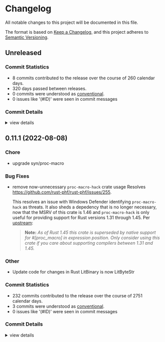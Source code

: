 # Changelog

All notable changes to this project will be documented in this file.

The format is based on [Keep a Changelog](https://keepachangelog.com/en/1.0.0/),
and this project adheres to [Semantic Versioning](https://semver.org/spec/v2.0.0.html).

## Unreleased

### Commit Statistics

<csr-read-only-do-not-edit/>

 - 8 commits contributed to the release over the course of 260 calendar days.
 - 320 days passed between releases.
 - 0 commits were understood as [conventional](https://www.conventionalcommits.org).
 - 0 issues like '(#ID)' were seen in commit messages

### Commit Details

<csr-read-only-do-not-edit/>

<details><summary>view details</summary>

 * **Uncategorized**
    - Merge pull request #280 from jf2048/deref-bytestring ([`3776342`](https://github.com/rust-phf/rust-phf/commit/377634245c8c6f0569a2ed7b75d08366b54c8810))
    - Merge pull request #284 from nickelc/deps/syn2 ([`5ec8936`](https://github.com/rust-phf/rust-phf/commit/5ec8936369ca9eb6392a4aeb878d9bfef88d0d17))
    - Update `syn` to 2.0 ([`8e3e3e5`](https://github.com/rust-phf/rust-phf/commit/8e3e3e554433a2bcb6bf84805b1d03a49780d8c3))
    - Allow using dereferenced bytestring literal keys in phf_map! ([`8c0d057`](https://github.com/rust-phf/rust-phf/commit/8c0d0572da8c0b5e188e7fda4ab8bd4bcb97f720))
    - Merge pull request #274 from ankane/license-files ([`21baa73`](https://github.com/rust-phf/rust-phf/commit/21baa73941a0694ec48f437c0c0a6abfcc2f32d2))
    - Include license files in crates ([`1229b2f`](https://github.com/rust-phf/rust-phf/commit/1229b2faa6b97542ab4850a1723b1723dea92814))
    - Merge pull request #271 from DavidS/bump-dep ([`ea8df2c`](https://github.com/rust-phf/rust-phf/commit/ea8df2caad5b20f927be1f0174dfa4e68e8a95f6))
    - Fix missed dependency bump in phf_macros ([`b7fd8f1`](https://github.com/rust-phf/rust-phf/commit/b7fd8f183f266cf7f0bf0ca8e89b03453f3f35b7))
</details>

## 0.11.1 (2022-08-08)

<csr-id-d40d663ca96f668bcd6f86cc691085629111c0b5/>
<csr-id-8225c4b90d6ee71483304e71342c269fca86a044/>

### Chore

 - <csr-id-d40d663ca96f668bcd6f86cc691085629111c0b5/> upgrade syn/proc-macro

### Bug Fixes

 - <csr-id-caf1ce71aed110fb44206ce2291154572ebfe9b7/> remove now-unnecessary `proc-macro-hack` crate usage
   Resolves <https://github.com/rust-phf/rust-phf/issues/255>.
   
   This resolves an issue with Windows Defender identifying `proc-macro-hack` as threats. It also sheds
   a depedency that is no longer necessary, now that the MSRV of this crate is 1.46 and
   `proc-macro-hack` is only useful for providing support for Rust versions 1.31 through 1.45. Per
   [upstream](https://github.com/dtolnay/proc-macro-hack):
   
   > **Note:** _As of Rust 1.45 this crate is superseded by native support for #\[proc\_macro\] in
   > expression position. Only consider using this crate if you care about supporting compilers between
   > 1.31 and 1.45._

### Other

 - <csr-id-8225c4b90d6ee71483304e71342c269fca86a044/> Update code for changes in Rust
   LitBinary is now LitByteStr

### Commit Statistics

<csr-read-only-do-not-edit/>

 - 232 commits contributed to the release over the course of 2751 calendar days.
 - 3 commits were understood as [conventional](https://www.conventionalcommits.org).
 - 0 issues like '(#ID)' were seen in commit messages

### Commit Details

<csr-read-only-do-not-edit/>

<details><summary>view details</summary>

 * **Uncategorized**
    - Release phf_shared v0.11.1, phf_generator v0.11.1, phf_macros v0.11.1, phf v0.11.1, phf_codegen v0.11.1 ([`3897b21`](https://github.com/rust-phf/rust-phf/commit/3897b21c6d38e5adcaf9110b4bb33c19f6b41977))
    - Merge pull request #264 from rust-phf/tweak-changelog ([`97f997d`](https://github.com/rust-phf/rust-phf/commit/97f997d2be827ca636a29046c78e2c09c5c62650))
    - Replace handmade changelog with generated one by `cargo-smart-release` ([`cb84cf6`](https://github.com/rust-phf/rust-phf/commit/cb84cf6636ab52823c53e70d6abeac8f648a3482))
    - Merge pull request #260 from JohnTitor/fix-repo-link ([`1407ebe`](https://github.com/rust-phf/rust-phf/commit/1407ebe536b39611db92d765ddec4de0e6c8a16e))
    - Add category to crates ([`32a72c3`](https://github.com/rust-phf/rust-phf/commit/32a72c3859997fd6b590e9ec092ae789d2acdf55))
    - Update repository links on Cargo.toml ([`1af3b0f`](https://github.com/rust-phf/rust-phf/commit/1af3b0fe1f8fdcae7ccc1bc8d51de309fb16a6bf))
    - Merge pull request #258 from JohnTitor/release-0.11.0 ([`c0b9ef9`](https://github.com/rust-phf/rust-phf/commit/c0b9ef98e798f807f94544aeb0fff429ef280efc))
    - Release 0.11.0 ([`d2efdc0`](https://github.com/rust-phf/rust-phf/commit/d2efdc08a7eb1d0d6c414b7b2ac41ce1fe1f9a43))
    - Merge pull request #257 from JohnTitor/edition-2021 ([`36ec885`](https://github.com/rust-phf/rust-phf/commit/36ec8854a9da4f295618e98d94aaf7150df2173e))
    - Make crates edition 2021 ([`b9d25da`](https://github.com/rust-phf/rust-phf/commit/b9d25da58b912d9927fbc41901631cd77836462b))
    - Merge pull request #256 from NZXTCorp/remove-proc-macro-hack ([`a85f070`](https://github.com/rust-phf/rust-phf/commit/a85f070d641317a04b81da053cc4040619652e69))
    - Remove now-unnecessary `proc-macro-hack` crate usage ([`caf1ce7`](https://github.com/rust-phf/rust-phf/commit/caf1ce71aed110fb44206ce2291154572ebfe9b7))
    - Merge pull request #251 from JohnTitor/weak-deps ([`2e1167c`](https://github.com/rust-phf/rust-phf/commit/2e1167c2046cd20aed1a906b4e23b40303cf0c00))
    - Make "unicase + macros" features work ([`11bb242`](https://github.com/rust-phf/rust-phf/commit/11bb2426f0237b1ecea8c8038630b1231ede4871))
    - Merge pull request #241 from JohnTitor/extract-macro-tests ([`7b0a313`](https://github.com/rust-phf/rust-phf/commit/7b0a3130a55176d2570300f92cb7ddca6c23da83))
    - Extract `phf_macros` tests as a separated crate ([`8cf694d`](https://github.com/rust-phf/rust-phf/commit/8cf694d76e0991b4e24ecdc5d2a88bb74713d9cd))
    - Merge pull request #240 from JohnTitor/docs-update ([`da98b9e`](https://github.com/rust-phf/rust-phf/commit/da98b9e80fdb22cd6d48a4a42489840afe603756))
    - Remove some stuff which is now unnecessary ([`6941e82`](https://github.com/rust-phf/rust-phf/commit/6941e825d09a98c1ea29a08ecd5fd605611584a4))
    - Refine doc comments ([`d8cfc43`](https://github.com/rust-phf/rust-phf/commit/d8cfc436059a1c2c3ede1afb0f9ec2333c046fc6))
    - Merge pull request #234 from JohnTitor/fix-ci ([`eba4cc2`](https://github.com/rust-phf/rust-phf/commit/eba4cc28d92c1db95cc430985a0fbc9ca63d1307))
    - Fix CI failure ([`d9b5ff2`](https://github.com/rust-phf/rust-phf/commit/d9b5ff23367d2bbcc385ff8243c7d972f45d459c))
    - Fix `phf` dev dep version ([`3cc6f05`](https://github.com/rust-phf/rust-phf/commit/3cc6f05cb07933af4cf886645d1170bdcb306b6b))
    - Merge pull request #230 from JohnTitor/release-0.10 ([`3ea14b2`](https://github.com/rust-phf/rust-phf/commit/3ea14b2166553ad6e7b9afe7244144f5d661b6c6))
    - Prepare for release 0.10.0 ([`588ac25`](https://github.com/rust-phf/rust-phf/commit/588ac25dd5c0afccea084e6f94867328a6a30454))
    - Fix publish failure ([`fbb18f9`](https://github.com/rust-phf/rust-phf/commit/fbb18f925018fa621ce8a8d334f6746ae0f1d072))
    - Merge pull request #228 from JohnTitor/release-0.9.1 ([`d527f9d`](https://github.com/rust-phf/rust-phf/commit/d527f9d016adafe7d2930e37710291030b432838))
    - Prepare for v0.9.1 ([`9b71978`](https://github.com/rust-phf/rust-phf/commit/9b719789149ef195ef5eba093b7e73255fbef8dc))
    - Merge pull request #224 from bhgomes/const-fns ([`65deaf7`](https://github.com/rust-phf/rust-phf/commit/65deaf745b5175b6b8e645b6c66e53fc55bb3a85))
    - Remove Slice type and fix some docs ([`99d3533`](https://github.com/rust-phf/rust-phf/commit/99d353390f8124a283da9202fd4d163e68bc1949))
    - Merge pull request #223 from JohnTitor/minor-cleanup ([`c746106`](https://github.com/rust-phf/rust-phf/commit/c746106ad05917ad62f244504727b07e07c3e075))
    - Minor cleanups ([`8868d08`](https://github.com/rust-phf/rust-phf/commit/8868d088e2fed36fcd7741e9a1c5bf68bef4f46e))
    - Merge pull request #222 from JohnTitor/precisify-msrv ([`50f8a0d`](https://github.com/rust-phf/rust-phf/commit/50f8a0d3d3f4cc7e15146e29e0559ba057a25a4d))
    - Bless tests ([`dab668c`](https://github.com/rust-phf/rust-phf/commit/dab668ccc8b638548cd78678de8427ed5e765b21))
    - Merge pull request #220 from JohnTitor/fix-release-process ([`29f9100`](https://github.com/rust-phf/rust-phf/commit/29f910079b75623420a19f3bd91a341821e02118))
    - Fix the release failure ([`647f331`](https://github.com/rust-phf/rust-phf/commit/647f331d43dcf2b61625cccffbd31f95ad076d05))
    - Downgrade `phf` dev-dep version for now ([`7dd8a1b`](https://github.com/rust-phf/rust-phf/commit/7dd8a1b410fea96820bfe489f53f1c6fd9d64ba5))
    - Merge pull request #219 from JohnTitor/release-0.9.0 ([`307969f`](https://github.com/rust-phf/rust-phf/commit/307969ff3bb8cae320e648890a9525920035944b))
    - Prepare 0.9.0 release ([`2ca46c4`](https://github.com/rust-phf/rust-phf/commit/2ca46c4f9c9083c128fcc6add33dc5986638940f))
    - Cleanup cargo metadata ([`a9e4b0a`](https://github.com/rust-phf/rust-phf/commit/a9e4b0a1e84825004fa66e938b870f83d3147d0d))
    - Merge pull request #218 from JohnTitor/cleanup ([`76f9072`](https://github.com/rust-phf/rust-phf/commit/76f907239af9b0cca7dac4e6d702cedc72f6f371))
    - Fix test ([`ffa7e41`](https://github.com/rust-phf/rust-phf/commit/ffa7e41a767dd6021a7f42f012dab0befe6d0932))
    - Run rustfmt check on CI ([`1adfb30`](https://github.com/rust-phf/rust-phf/commit/1adfb305704cbced7c63e58b99bd53847298dbe6))
    - Run rustfmt ([`dd86c6c`](https://github.com/rust-phf/rust-phf/commit/dd86c6c103f25021b52144085b8fab0a94582bef))
    - Merge pull request #217 from JohnTitor/rename-feature ([`ff77659`](https://github.com/rust-phf/rust-phf/commit/ff77659a001c08f1f069a17cc5d2ff6fdd51569c))
    - Rename `unicase_support` to `unicase` ([`b47174b`](https://github.com/rust-phf/rust-phf/commit/b47174bb9ebbd68e41316e1aa39c6541a45356a6))
    - Merge pull request #215 from rust-phf/gha ([`12121ec`](https://github.com/rust-phf/rust-phf/commit/12121ec6d16d79d73cf9a2a7cdae1681798351b4))
    - Run UI tests only on stable ([`7522b16`](https://github.com/rust-phf/rust-phf/commit/7522b160e76e981e430f6586dbfa8747c85f2f76))
    - Merge pull request #205 from skyfloogle/ordered-stuff ([`9ae1678`](https://github.com/rust-phf/rust-phf/commit/9ae1678f2507d6d26a1b780385a2e17bdfbb0b5c))
    - Add back ordered_map, ordered_set ([`0ab0108`](https://github.com/rust-phf/rust-phf/commit/0ab01081e4bd8f40bc18ab554c95f217220228d5))
    - Merge pull request #209 from JohnTitor/unicase_support ([`ec43f5c`](https://github.com/rust-phf/rust-phf/commit/ec43f5c912e48d7f56a4126fca8247733baee18f))
    - Improve implementation for unicase support ([`6957e47`](https://github.com/rust-phf/rust-phf/commit/6957e470b6fcd3b389440bf3d2ddcb12e1d38911))
    - Restore unicase_support for phf_macros ([`77e6cce`](https://github.com/rust-phf/rust-phf/commit/77e6cce1931fe8b43e434061a369f3620b3e97e0))
    - Merge pull request #208 from JohnTitor/simplify-workspace ([`a47ac36`](https://github.com/rust-phf/rust-phf/commit/a47ac36b16dd8798659be3e24f74051cd1ed760d))
    - Use `[patch.crates-io]` section instead of path key ([`f47515b`](https://github.com/rust-phf/rust-phf/commit/f47515bce5c433214dbecee262a7a6f14e6a74d4))
    - Merge pull request #206 from Kazurin-775/master ([`7ebc9e7`](https://github.com/rust-phf/rust-phf/commit/7ebc9e7986ca9ae86c6e871b4fd495a401d6b5ca))
    - Fix phf_macros on no_std ([`d7af3dc`](https://github.com/rust-phf/rust-phf/commit/d7af3dc96a67070e2f9000158d074825f0a9d592))
    - Merge pull request #207 from JohnTitor/fix-ci ([`5b42ba6`](https://github.com/rust-phf/rust-phf/commit/5b42ba673ac03299799a69b317dfff90a994b240))
    - Update stderrs ([`0f1407e`](https://github.com/rust-phf/rust-phf/commit/0f1407ec8aa6df74e7ed95dd073685295958d5d5))
    - Merge pull request #201 from benesch/rand-08-redux ([`73a6799`](https://github.com/rust-phf/rust-phf/commit/73a6799f048228039af32c8e21246a63d977c9e3))
    - Update expected test case output for latest nightly ([`e387f69`](https://github.com/rust-phf/rust-phf/commit/e387f69540138026ab679537322c94500876fe8d))
    - Merge pull request #180 from abonander/master ([`81c7cc5`](https://github.com/rust-phf/rust-phf/commit/81c7cc5b48649108428671d3b8ad151f6fbdb359))
    - Release v0.8.0 ([`4060288`](https://github.com/rust-phf/rust-phf/commit/4060288dc2c1ebe3b0630e4016ed51935bb0c863))
    - Merge pull request #181 from mati865/criterion ([`696eee1`](https://github.com/rust-phf/rust-phf/commit/696eee1f38213fe4a404ddfb9ef10d8e61ef0700))
    - Avoid missing main error in tests ([`1992222`](https://github.com/rust-phf/rust-phf/commit/19922229dfe8c25076ab13344a0b876fe2c3bda3))
    - Merge pull request #179 from FauxFaux/bumps ([`5f86fa4`](https://github.com/rust-phf/rust-phf/commit/5f86fa46ebf28eb6ef83d70d58b1212795639ba3))
    - Upgrade syn/proc-macro ([`d40d663`](https://github.com/rust-phf/rust-phf/commit/d40d663ca96f668bcd6f86cc691085629111c0b5))
    - Merge pull request #171 from abonander/170-removals ([`0d00821`](https://github.com/rust-phf/rust-phf/commit/0d0082178568036736bb6d51cb91f95ca5a616c3))
    - Remove ordered_map, ordered_set, phf_builder ([`8ae2bb8`](https://github.com/rust-phf/rust-phf/commit/8ae2bb886841a69a4fc482f439e2374f2373ab15))
    - Merge pull request #166 from abonander/158-trybuild ([`50c6c75`](https://github.com/rust-phf/rust-phf/commit/50c6c75d406b529601f0377afba93e562bbff2aa))
    - Port compile-fail tests to trybuild ([`4a4256c`](https://github.com/rust-phf/rust-phf/commit/4a4256cf1963a349c8d63f4f93c7c562e8963d59))
    - Merge pull request #161 from abonander/display-builders ([`171f7ed`](https://github.com/rust-phf/rust-phf/commit/171f7edccb71766e9381600108a0d996513ec7ea))
    - Create `Display` adapters for `phf_codegen` builders ([`93aa7ae`](https://github.com/rust-phf/rust-phf/commit/93aa7ae1de87345ea19f38e747283bc712384650))
    - Merge pull request #164 from abonander/perf-improvements ([`70129c6`](https://github.com/rust-phf/rust-phf/commit/70129c6fbcdf428ce9f1014eea935301ac70e410))
    - Ignore compiletest ([`f1362b2`](https://github.com/rust-phf/rust-phf/commit/f1362b25674538ed02d41fcc9f7cc1c8ba6ec57c))
    - Merge pull request #160 from abonander/readme-edits ([`6e1f6ac`](https://github.com/rust-phf/rust-phf/commit/6e1f6ac9b1f917089a4501ccb32f4f477799e39c))
    - Proc_macro_hygiene is not needed with proc-macro-hack ([`ab473a4`](https://github.com/rust-phf/rust-phf/commit/ab473a4c7fcc1a8e8a99594c261fe00b4ad96865))
    - Merge pull request #149 from danielhenrymantilla/proc-macro-hack ([`ae649cd`](https://github.com/rust-phf/rust-phf/commit/ae649cd67d9ce1452092ee739971d8ee232505ee))
    - Made macros work in stable ([`4fc0d1a`](https://github.com/rust-phf/rust-phf/commit/4fc0d1a8c3bcc3950082b614d8bfa4a0f63d6962))
    - Merge branch 'master' into patch-1 ([`cd0d7ce`](https://github.com/rust-phf/rust-phf/commit/cd0d7ce1194252dcaca3153988ba2a4effa66b4f))
    - Merge pull request #155 from abonander/128-bit-ints ([`6749552`](https://github.com/rust-phf/rust-phf/commit/674955292a7028752f2eb25e34c27e881f6b11a1))
    - Implement support for 128-bit ints and fix high magnitude vals ([`5be5919`](https://github.com/rust-phf/rust-phf/commit/5be59199389c0703fff62f640eb1a0d19243fc48))
    - Merge pull request #146 from Benjamin-L/master ([`d41f27d`](https://github.com/rust-phf/rust-phf/commit/d41f27d3e2bcbb4a2868a62b0e022b4bdb267d8b))
    - Fixed typo in benchmark ([`f46b2e1`](https://github.com/rust-phf/rust-phf/commit/f46b2e19622de2f845ea5eb8e8d4f54ece364242))
    - Fix tests ([`ae4ef3e`](https://github.com/rust-phf/rust-phf/commit/ae4ef3ea68d6baca0916b5ef2a15245ad78674ae))
    - Release v0.7.24 ([`1287414`](https://github.com/rust-phf/rust-phf/commit/1287414b1302d2d717c5f4be81accf4c12ccad48))
    - Reexport macros through phf crate ([`588fd1a`](https://github.com/rust-phf/rust-phf/commit/588fd1a785492afa5ad76db0556097e32e24387d))
    - Convert phf_macros to new-style proc-macros ([`5ae4131`](https://github.com/rust-phf/rust-phf/commit/5ae413129c391223782bc2944ec0ffbded103791))
    - Release v0.7.23 ([`a050b6f`](https://github.com/rust-phf/rust-phf/commit/a050b6f2a6b825bf0824339266ab9545340420d4))
    - Update to nightly-2018-08-23 ([`e03f536`](https://github.com/rust-phf/rust-phf/commit/e03f536f32a8a2a31d07e43b19e05c7d4fd1cb82))
    - Release 0.7.22 ([`ab88405`](https://github.com/rust-phf/rust-phf/commit/ab884054fa17eef915db2bdb5259c7aa71fbfea6))
    - Fix build ([`2071d25`](https://github.com/rust-phf/rust-phf/commit/2071d2515ff37590c45ee2e88cead583cdb81089))
    - Update to latest nightly ([`fcf758f`](https://github.com/rust-phf/rust-phf/commit/fcf758faa21c6c2c93dbab9fe6ac82a36bab0dd9))
    - Upgrade rand ([`e7b5a35`](https://github.com/rust-phf/rust-phf/commit/e7b5a35d14f6927a748f3c55a1c87b5b751ececd))
    - Release v0.7.21 ([`6c7e2d9`](https://github.com/rust-phf/rust-phf/commit/6c7e2d9ce17ff1b87507925bdbe87e6e682ed3e4))
    - Merge pull request #101 from SimonSapin/rustup ([`8889199`](https://github.com/rust-phf/rust-phf/commit/888919958cd0b8bb1ca81b3e4d59fdb6716d30f1))
    - Upgrade to rustc 1.16.0-nightly (c07a6ae77 2017-01-17) ([`dc756bf`](https://github.com/rust-phf/rust-phf/commit/dc756bfb1400715eeedd0dfaa394296274f59be4))
    - Don't ICE on bad syntax ([`e87e95f`](https://github.com/rust-phf/rust-phf/commit/e87e95fb96cfad1cc6699b828fb8994d2429f424))
    - Link to docs.rs ([`61142c5`](https://github.com/rust-phf/rust-phf/commit/61142c5aa168cff1bf53a6961ddc12012b49e1bb))
    - Cleanup ([`9278c47`](https://github.com/rust-phf/rust-phf/commit/9278c470b33571de286314cae555c4de9dd7d177))
    - Fix tests ([`5947cd1`](https://github.com/rust-phf/rust-phf/commit/5947cd14b9aac452f4f8feb25b57fd11240970ee))
    - Remove time dependency ([`98f56e5`](https://github.com/rust-phf/rust-phf/commit/98f56e53c212795e048c7baa0f488e1b294e9c37))
    - Dependency cleanup ([`f106aa6`](https://github.com/rust-phf/rust-phf/commit/f106aa66d85abfba3d627d12fd46a9b080c83e95))
    - Release v0.7.20 ([`f631f50`](https://github.com/rust-phf/rust-phf/commit/f631f50abfaf6ea3d6fc8caaada47975b6df3a62))
    - Merge pull request #96 from nox/rustup ([`2f509ca`](https://github.com/rust-phf/rust-phf/commit/2f509ca1a5e7910c3bc7aec773418098bc27d3ea))
    - Update to Rust 1.15.0-nightly (7b3eeea22 2016-11-21) ([`39cc485`](https://github.com/rust-phf/rust-phf/commit/39cc485f777daaf2076f1da7337cc5ad7e9f00ad))
    - Merge branch 'release' ([`ea7e256`](https://github.com/rust-phf/rust-phf/commit/ea7e2562706663632a0af65ae9fa94e5cf78c4ea))
    - Merge branch 'release-v0.7.19' into release ([`81a4806`](https://github.com/rust-phf/rust-phf/commit/81a4806b05f14fb49aa972de27a42926a542ec44))
    - Release v0.7.19 ([`0a98dd1`](https://github.com/rust-phf/rust-phf/commit/0a98dd1865d12a3fa4cc27bdb38fa1e7374940d9))
    - Merge pull request #95 from nox/rustup ([`969bcd5`](https://github.com/rust-phf/rust-phf/commit/969bcd57629b97f06f3cf05453e36cd584cd85f7))
    - Update phf_macros to Rust 1.14.0-nightly (7c69b0d5a 2016-11-01) ([`b7d2d4d`](https://github.com/rust-phf/rust-phf/commit/b7d2d4d36cb43a8fa159135250bd2265cb30f523))
    - Merge branch 'release' ([`ecab54b`](https://github.com/rust-phf/rust-phf/commit/ecab54b8a028c88938f220dbb0a684e017bab62f))
    - Merge branch 'release-v0.7.18' into release ([`dfa970b`](https://github.com/rust-phf/rust-phf/commit/dfa970b229cc32cfb2da1692aa94ad8a266e704a))
    - Release v0.7.18 ([`3f71765`](https://github.com/rust-phf/rust-phf/commit/3f717650f4331f5dbb9d7a3f878228fcf1138729))
    - Merge pull request #94 from Bobo1239/master ([`81f2a5d`](https://github.com/rust-phf/rust-phf/commit/81f2a5d7bc9897711a064b343b8a8b6216e252b7))
    - Fix for latest nightly ([`35e991b`](https://github.com/rust-phf/rust-phf/commit/35e991b11efca3bd065a28f661ab76f423a83601))
    - Merge branch 'release' ([`5f08563`](https://github.com/rust-phf/rust-phf/commit/5f0856327731107d9fada1b0318f6f15f32957c2))
    - Merge branch 'release-v0.7.17' into release ([`e073dd2`](https://github.com/rust-phf/rust-phf/commit/e073dd262d1b4c95234222ee5048fc883b9c7301))
    - Release v0.7.17 ([`21ecf72`](https://github.com/rust-phf/rust-phf/commit/21ecf72101715e4754db95a64ecd7de5a37b7f14))
    - Merge pull request #92 from Bobo1239/master ([`d4b788d`](https://github.com/rust-phf/rust-phf/commit/d4b788dbce05fa8e103bd9d0a3022230ae738b81))
    - Fix for latest nightly ([`cb1ec95`](https://github.com/rust-phf/rust-phf/commit/cb1ec955442750fc712d155346beeb9562905602))
    - Merge pull request #91 from Bobo1239/master ([`bf472f2`](https://github.com/rust-phf/rust-phf/commit/bf472f2baed1552530a80c95ba5872a78fd68a5c))
    - Remove dead code ([`df0d8e8`](https://github.com/rust-phf/rust-phf/commit/df0d8e8ae9b23482fb19ca70f1f3bd6cdfe59358))
    - Add compile-fail test for equivalent UniCase keys ([`711515a`](https://github.com/rust-phf/rust-phf/commit/711515ad0ab53c14303b6c659a1fb3c2b3c86df5))
    - Add UniCase support to phf_macros and bump unicase version ([`2af3abb`](https://github.com/rust-phf/rust-phf/commit/2af3abb00cafc85d43755e43767a2a8b274f6670))
    - Merge branch 'release' ([`839f06d`](https://github.com/rust-phf/rust-phf/commit/839f06d5a10c1300353b8f3c972990624695b668))
    - Merge branch 'release-v0.7.16' into release ([`6f5575c`](https://github.com/rust-phf/rust-phf/commit/6f5575c9b12d3619ea17c0825a613fcac12820f4))
    - Release v0.7.16 ([`8bf29c1`](https://github.com/rust-phf/rust-phf/commit/8bf29c10a878c83d73cc40385f0e96cb9cc95afa))
    - Merge pull request #89 from Machtan/master ([`ce387c3`](https://github.com/rust-phf/rust-phf/commit/ce387c3e2fb64ee031e812b93a64064098c5d617))
    - Update the TokenTree import ([`f404629`](https://github.com/rust-phf/rust-phf/commit/f40462989e75ce85de8c88d6faaee934d05fe006))
    - Merge branch 'release' ([`b4ec398`](https://github.com/rust-phf/rust-phf/commit/b4ec398f415e5cac2cd4d794b1889788e644447f))
    - Merge branch 'release-v0.7.15' into release ([`6bbc9e2`](https://github.com/rust-phf/rust-phf/commit/6bbc9e249b9a84e2019432b7d3b178851d2d776e))
    - Release v0.7.15 ([`20f896e`](https://github.com/rust-phf/rust-phf/commit/20f896e6975cabb9cf9883b08eaa5b3da8597f11))
    - Merge branch 'release' ([`7c692d4`](https://github.com/rust-phf/rust-phf/commit/7c692d42970bf6cb2540f6b2d3c88d63b3fd1f7a))
    - Merge branch 'release-v0.7.14' into release ([`ea8dd65`](https://github.com/rust-phf/rust-phf/commit/ea8dd652c292746a20bf3a680e9f925f6f0530b1))
    - Release v0.7.14 ([`fee66fc`](https://github.com/rust-phf/rust-phf/commit/fee66fc20e33f2b119f830a8926f3b6e52abcf09))
    - Introduce a Slice abstraction for buffers ([`0cc3844`](https://github.com/rust-phf/rust-phf/commit/0cc38449c21f29bd9348e28c5719d650e16159cf))
    - Merge branch 'release' ([`d9351e1`](https://github.com/rust-phf/rust-phf/commit/d9351e1488bd42d1a4453e4a465177fb1c781fdc))
    - Merge branch 'release-v0.7.13' into release ([`b582e4e`](https://github.com/rust-phf/rust-phf/commit/b582e4ecec23be992ba915fc7873c0d5598f388a))
    - Release v0.7.13 ([`4769a6d`](https://github.com/rust-phf/rust-phf/commit/4769a6d2ce1d392da06e4b3cb833a1cdccb1f1aa))
    - Merge pull request #80 from nox/rustup ([`6d17c1f`](https://github.com/rust-phf/rust-phf/commit/6d17c1ffe01d82eaeb0d087762c73ed6ab288bbe))
    - Update to Rust 2016-02-22 ([`c995514`](https://github.com/rust-phf/rust-phf/commit/c9955143ffdb07bf85a525494811bd96517bf688))
    - Merge branch 'release' ([`5659a9d`](https://github.com/rust-phf/rust-phf/commit/5659a9db39bc5ee2179b264fce4cba4384d6d025))
    - Merge branch 'release-v0.7.12' into release ([`2f0a5de`](https://github.com/rust-phf/rust-phf/commit/2f0a5de9f01d9d22c774d8d85daec2a047a462e8))
    - Release v0.7.12 ([`9b75ee5`](https://github.com/rust-phf/rust-phf/commit/9b75ee5ed14060c45a5785fba0387be09e698624))
    - Merge pull request #77 from nox/byte-string-key ([`75606bc`](https://github.com/rust-phf/rust-phf/commit/75606bc371b532dddb814588bc65a9a2a5343ddb))
    - Support byte string keys in phf_macros (fixes #76) ([`652beae`](https://github.com/rust-phf/rust-phf/commit/652beae0cac6711ab0931d8dc844cd291559dad7))
    - Merge branch 'release' ([`87ffab8`](https://github.com/rust-phf/rust-phf/commit/87ffab863aaeefb5ac2164da62f0407122d8057e))
    - Merge branch 'release-v0.7.11' into release ([`7260d04`](https://github.com/rust-phf/rust-phf/commit/7260d04413349bacab484afb74f9a496335278e1))
    - Release v0.7.11 ([`a004227`](https://github.com/rust-phf/rust-phf/commit/a0042277b181ec95fcbf29751b9a453f4f962ebb))
    - Merge pull request #74 from djudd/fix-eat-retval ([`4791e96`](https://github.com/rust-phf/rust-phf/commit/4791e9602bc00e67bc9dd22fa55a58d7609d469c))
    - Update for changed return value of parser.eat ([`82da9f0`](https://github.com/rust-phf/rust-phf/commit/82da9f00f404634c09097f9116cda9e8e742d556))
    - Switch timing info back to a hint ([`771e781`](https://github.com/rust-phf/rust-phf/commit/771e781e704e581c1a103f56ed0f6f2a68917883))
    - Merge branch 'release' ([`1579bec`](https://github.com/rust-phf/rust-phf/commit/1579bec1448c7b833f5965fe39d4ef2df66c982c))
    - Merge branch 'release-v0.7.10' into release ([`25cea13`](https://github.com/rust-phf/rust-phf/commit/25cea133fb4eec938bdfa74f04adbc8d94e30d4e))
    - Release v0.7.10 ([`c43154b`](https://github.com/rust-phf/rust-phf/commit/c43154b2661dc09620a7879c16f37b47d6ec03ae))
    - Update for syntax changes ([`3be2db8`](https://github.com/rust-phf/rust-phf/commit/3be2db8d9254214bf1571fafd466ed7d6b96af55))
    - Merge branch 'release' ([`2c67ce5`](https://github.com/rust-phf/rust-phf/commit/2c67ce5a4129cd543178bf015f021a3bb83b6895))
    - Merge branch 'release-v0.7.9' into release ([`87206e1`](https://github.com/rust-phf/rust-phf/commit/87206e1c7b8d4089370dc168402ded0c0700a447))
    - Release v0.7.9 ([`b7d29df`](https://github.com/rust-phf/rust-phf/commit/b7d29dfe0df288b2da74de195f764eace1c8e443))
    - Merge pull request #71 from djudd/rustc-plugin-rename ([`260437e`](https://github.com/rust-phf/rust-phf/commit/260437ee8dc5fcad43654b07ccef101089cadabd))
    - Registry now seems to live in rustc_plugin instead of rustc::plugin ([`ba8d701`](https://github.com/rust-phf/rust-phf/commit/ba8d7019599cb779b9f7ab983f6cc2aa4f422991))
    - Merge branch 'release' ([`cd33902`](https://github.com/rust-phf/rust-phf/commit/cd339023e90ac1ce6971fa81badea65fb1f2b086))
    - Merge branch 'release-v0.7.8' into release ([`8bc23a0`](https://github.com/rust-phf/rust-phf/commit/8bc23a023908a038d668b6f7d8e94ee416995285))
    - Release v0.7.8 ([`aad0b9b`](https://github.com/rust-phf/rust-phf/commit/aad0b9b658fb970e3df60b066961aafca1a17c44))
    - Merge pull request #70 from nrc/rustup ([`2cc2ed3`](https://github.com/rust-phf/rust-phf/commit/2cc2ed36e30dea0ce0411784be87b184c0c68961))
    - Rustup ([`a6c43fa`](https://github.com/rust-phf/rust-phf/commit/a6c43fa25e06684121df6a93b2b90405d8e0fc2e))
    - Merge branch 'release' ([`dccff69`](https://github.com/rust-phf/rust-phf/commit/dccff69384729e3d4972174ce62d8f9db9429485))
    - Merge branch 'release-v0.7.7' into release ([`2d988b7`](https://github.com/rust-phf/rust-phf/commit/2d988b7dfb04d949246adc047f6b195263612246))
    - Release v0.7.7 ([`c9e7a93`](https://github.com/rust-phf/rust-phf/commit/c9e7a93f4d6f85a72651aba6187e4c956d8c1167))
    - Merge pull request #69 from nrc/rustup ([`8185728`](https://github.com/rust-phf/rust-phf/commit/81857284f30ff832f4c8eb7c68a2957f2acdb198))
    - Rustup for phf_macros ([`4c51ffc`](https://github.com/rust-phf/rust-phf/commit/4c51ffc6d63f768dea75cab65ad6cb809bce9bb4))
    - Run through rustfmt ([`58e2223`](https://github.com/rust-phf/rust-phf/commit/58e222380b7fc9609a055cb5a6110ba04e47d677))
    - Merge branch 'release' ([`776046c`](https://github.com/rust-phf/rust-phf/commit/776046c961456dee9e16a6b6574d336c66e259f8))
    - Merge branch 'release-v0.7.6' into release ([`2ea7d5c`](https://github.com/rust-phf/rust-phf/commit/2ea7d5cab5e9e54952ca618b43ec3583a33a4847))
    - Release v0.7.6 ([`5bcd5c9`](https://github.com/rust-phf/rust-phf/commit/5bcd5c95215f5aa29e133cb2912662085a8158f0))
    - Merge branch 'release' ([`1f770df`](https://github.com/rust-phf/rust-phf/commit/1f770df1290b586a8d641ecb0bbd105080afc0ea))
    - Merge branch 'release-v0.7.5' into release ([`bb65b8c`](https://github.com/rust-phf/rust-phf/commit/bb65b8cca30ef9d4518e3083558019a972873efa))
    - Release v0.7.5 ([`fda44f5`](https://github.com/rust-phf/rust-phf/commit/fda44f550401c1bd4aad29bb2c07030b86761028))
    - Merge pull request #65 from dinfuehr/master ([`fc1f6b0`](https://github.com/rust-phf/rust-phf/commit/fc1f6b00c5aeb00b1d1e5d418b5979c7cb8b8afd))
    - Update code for changes in Rust ([`8225c4b`](https://github.com/rust-phf/rust-phf/commit/8225c4b90d6ee71483304e71342c269fca86a044))
    - Macro assemble benchmark map and match to ensure sync ([`a2486ed`](https://github.com/rust-phf/rust-phf/commit/a2486eda19c647d16c9976bb33ba8634388a0569))
    - Merge pull request #63 from erickt/master ([`e879788`](https://github.com/rust-phf/rust-phf/commit/e8797888ff6f1a7a690a44844b692107cbf2c8a9))
    - Add benchmarks ([`9585cc3`](https://github.com/rust-phf/rust-phf/commit/9585cc3c0391725d02f6199eaed500ba5fafcaf3))
    - Merge branch 'release' ([`269b5dc`](https://github.com/rust-phf/rust-phf/commit/269b5dc41ebf82f423393d5219e8107e9c911a03))
    - Merge branch 'release-v0.7.4' into release ([`7c093e8`](https://github.com/rust-phf/rust-phf/commit/7c093e83ffe5192d9cdcd5402b6abb7800ffafb3))
    - Release v0.7.4 ([`c7c0d3c`](https://github.com/rust-phf/rust-phf/commit/c7c0d3c294126157f0275a05b7c3a65c419234a1))
    - Update PhfHash to mirror std::hash::Hash ([`96ef156`](https://github.com/rust-phf/rust-phf/commit/96ef156baae669b233673d6be2b96617ad48551e))
    - Release v0.7.3 ([`77ea239`](https://github.com/rust-phf/rust-phf/commit/77ea23917e908b10c4c5c463671a8409292f8661))
    - Release v0.7.2 ([`642b69d`](https://github.com/rust-phf/rust-phf/commit/642b69d0100a4ee7ec6e430ef1351bd1f28f9a4a))
    - Add an index test ([`f51f449`](https://github.com/rust-phf/rust-phf/commit/f51f449261ddd8ad30bfb5507b166e7980df1aa7))
    - Release v0.7.1 ([`9cb9de9`](https://github.com/rust-phf/rust-phf/commit/9cb9de911ad4e16964f0def29780dde1630c3619))
    - Fix phf-macros ([`6c98e9f`](https://github.com/rust-phf/rust-phf/commit/6c98e9f16a6d9ebf11e0a9c8e9ff91b4b320d2af))
    - Release v0.7.0 ([`555a690`](https://github.com/rust-phf/rust-phf/commit/555a690561673597aee068650ac884bbcc2e31cf))
    - Stabilize phf ([`e215273`](https://github.com/rust-phf/rust-phf/commit/e2152739cbdd471116d88bb4a9cea4cdfede1e42))
    - Release v0.6.19 ([`5810d30`](https://github.com/rust-phf/rust-phf/commit/5810d30ef2162f33cfb4da99c65b7344c7f2913b))
    - Release v0.6.18 ([`36efc72`](https://github.com/rust-phf/rust-phf/commit/36efc721478d097fba1e5458cbdd9f288637abae))
    - Fix for upstream changes ([`eabadcf`](https://github.com/rust-phf/rust-phf/commit/eabadcf7e8af351ba8f07d86746e35adc8c5812e))
    - Release v0.6.17 ([`271ccc2`](https://github.com/rust-phf/rust-phf/commit/271ccc27d885363d4d8c549f75624d08c48e56c5))
    - Release v0.6.15 ([`ede14df`](https://github.com/rust-phf/rust-phf/commit/ede14df1e574674852b09bcafff4ad549ebfd4ae))
    - Remove broken test ([`f54adb7`](https://github.com/rust-phf/rust-phf/commit/f54adb783a71678c9397b4d7c1e02ee82b9646b8))
    - Release v0.6.14 ([`cf64ebb`](https://github.com/rust-phf/rust-phf/commit/cf64ebb8f769c9f12c9a03d05713dde6b8caf371))
    - Release v0.6.13 ([`4fdb533`](https://github.com/rust-phf/rust-phf/commit/4fdb5331fd9978ca3e180a06fb2e34627f50fb77))
    - Fix warnings and use debug builders ([`4d28684`](https://github.com/rust-phf/rust-phf/commit/4d28684b72333e911e23b898b5780947d49822a5))
    - Release v0.6.12 ([`59ca586`](https://github.com/rust-phf/rust-phf/commit/59ca58637206c9806c13cc24cb35cb7d0ce9d23f))
    - Fix phf_macros ([`6567152`](https://github.com/rust-phf/rust-phf/commit/6567152be9e018a99fedf6e54017d827812b8f13))
    - Release v0.6.11 ([`e1e6d3b`](https://github.com/rust-phf/rust-phf/commit/e1e6d3b40a6babddd0989406f2b4e952443ff52e))
    - Release v0.6.10 ([`fc45373`](https://github.com/rust-phf/rust-phf/commit/fc45373b34a461664f532c5108f3d2625172c128))
    - Add doc URLs ([`4605db3`](https://github.com/rust-phf/rust-phf/commit/4605db3e7e0c4bef09ccf6c09c7dbcc36b707a9f))
    - Add documentation for phf_macros ([`8eca797`](https://github.com/rust-phf/rust-phf/commit/8eca79711f33d04ad773a023581b6bd0a6f1efdc))
    - Move generation logic to its own crate ([`cfeee87`](https://github.com/rust-phf/rust-phf/commit/cfeee8714caa4ecb3199df2a2ac149fe6a28ecc0))
    - Move tests to phf_macros ([`40dbc32`](https://github.com/rust-phf/rust-phf/commit/40dbc328456003484716021cc317156967f1b2c1))
    - Release v0.6.9 ([`822f4e3`](https://github.com/rust-phf/rust-phf/commit/822f4e3fb127dc02d36d802803d71aa5b98bed3c))
    - More fixes ([`0c04b9c`](https://github.com/rust-phf/rust-phf/commit/0c04b9cb2679a63394778a7362ef14441b6c2032))
    - Release v0.6.8 ([`cd637ca`](https://github.com/rust-phf/rust-phf/commit/cd637cafb6d37b1901b6c119a7d26f253e9a288e))
    - Release v0.6.7 ([`bfc36c9`](https://github.com/rust-phf/rust-phf/commit/bfc36c979225f652cdb72f3b1f2a25e77b50ab8c))
    - Fix for upstream changes ([`5ff7040`](https://github.com/rust-phf/rust-phf/commit/5ff70403a1b12c30206b128ac619b31c69e42eb4))
    - Merge pull request #47 from globin/fix/rustup ([`5aac93b`](https://github.com/rust-phf/rust-phf/commit/5aac93bad40ccac195e1f66614a29a9240dcaf54))
    - Rustup to current master ([`f6922e2`](https://github.com/rust-phf/rust-phf/commit/f6922e245752b4932f9a3a420c1f8d10e66e0b78))
    - Release v0.6.6 ([`b09a174`](https://github.com/rust-phf/rust-phf/commit/b09a174a166c7744c5989bedc6ba68340f6f7fd1))
    - Release v0.6.5 ([`271e784`](https://github.com/rust-phf/rust-phf/commit/271e7848f35b31d6ce9fc9268de173738464bfc8))
    - Move docs to this repo and auto build them ([`f8ef160`](https://github.com/rust-phf/rust-phf/commit/f8ef160480e2d4ce72fa7afb6ebce70e45acbc76))
    - Release v0.6.4 ([`6866c1b`](https://github.com/rust-phf/rust-phf/commit/6866c1bf5ad5091bc969f1356884aa86c27458cb))
    - Remove unused feature ([`2ee5f78`](https://github.com/rust-phf/rust-phf/commit/2ee5f788d493d929b669550c144ff23aad52721b))
    - Merge pull request #45 from Manishearth/internedstring ([`9b9c009`](https://github.com/rust-phf/rust-phf/commit/9b9c00934e33d920ab287765458d26ab321d8ab4))
    - InternedString.get() removal; brings us to rustc 1.0.0-dev (80627cd3c 2015-02-07 12:01:31 +0000) ([`3150bf0`](https://github.com/rust-phf/rust-phf/commit/3150bf0d608b051f2c8db3826ee21ce593f4f61c))
    - Release v0.6.3 ([`b0c5e3c`](https://github.com/rust-phf/rust-phf/commit/b0c5e3cb69742f81160ea80a3ba1782a0b4e01a2))
    - Use out of tree rand ([`9e1623b`](https://github.com/rust-phf/rust-phf/commit/9e1623bc7d1b8a432cdae47187eab40fa168401f))
    - Release v0.6.2 ([`d9ddf45`](https://github.com/rust-phf/rust-phf/commit/d9ddf45b15ba812b0d3acedffb08e901742e56c4))
    - Release v0.6.1 ([`ca0e9f6`](https://github.com/rust-phf/rust-phf/commit/ca0e9f6b9c737f3d11bcad2f4624bb5603a8170e))
    - Fix for stability changes ([`f7fb510`](https://github.com/rust-phf/rust-phf/commit/f7fb510dfe67f11522a2d214bd14d21f910bfd7b))
    - Release v0.6.0 ([`09d6870`](https://github.com/rust-phf/rust-phf/commit/09d687053caf4d321f72907528573b3334fae3c2))
    - Rename phf_mac to phf_macros ([`c50d107`](https://github.com/rust-phf/rust-phf/commit/c50d1077b1d53fccd703021911a7100b8937bbc7))
</details>

